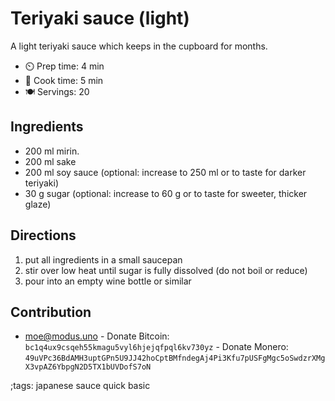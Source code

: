 # Teriyaki sauce (light)

A light teriyaki sauce which keeps in the cupboard for months.

- ⏲️ Prep time: 4 min
- 🍳 Cook time: 5 min
- 🍽️ Servings: 20

## Ingredients

- 200 ml mirin.
- 200 ml sake
- 200 ml soy sauce (optional: increase to 250 ml or to taste for darker teriyaki)
- 30 g sugar (optional: increase to 60 g or to taste for sweeter, thicker glaze)

## Directions

1. put all ingredients in a small saucepan
2. stir over low heat until sugar is fully dissolved (do not boil or reduce)
3. pour into an empty wine bottle or similar

## Contribution

- moe@modus.uno - Donate Bitcoin: `bc1q4ux9csqeh55kmagu5vyl6hjejqfpql6kv730yz` - Donate Monero: `49uVPc36BdAMH3uptGPn5U9JJ42hoCptBMfndegAj4Pi3Kfu7pUSFgMgc5oSwdzrXMgX3vpAZ6YbpgN2D5TX1bUVDofS7oN`

;tags: japanese sauce quick basic
